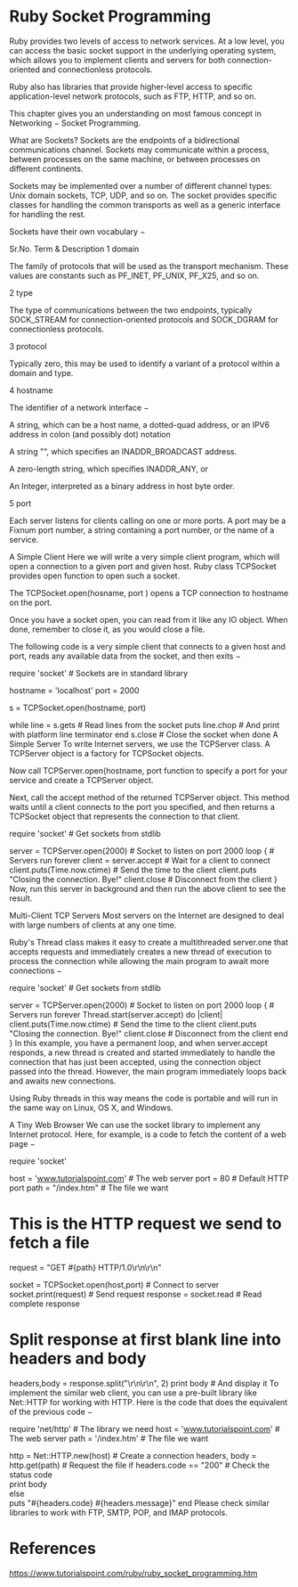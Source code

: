 # Ruby Socket Programming

Ruby provides two levels of access to network services. At a low level, you can access the basic socket support in the underlying operating system, which allows you to implement clients and servers for both connection-oriented and connectionless protocols.

Ruby also has libraries that provide higher-level access to specific application-level network protocols, such as FTP, HTTP, and so on.

This chapter gives you an understanding on most famous concept in Networking − Socket Programming.

What are Sockets?
Sockets are the endpoints of a bidirectional communications channel. Sockets may communicate within a process, between processes on the same machine, or between processes on different continents.

Sockets may be implemented over a number of different channel types: Unix domain sockets, TCP, UDP, and so on. The socket provides specific classes for handling the common transports as well as a generic interface for handling the rest.

Sockets have their own vocabulary −

Sr.No.	Term & Description
1
domain

The family of protocols that will be used as the transport mechanism. These values are constants such as PF_INET, PF_UNIX, PF_X25, and so on.

2
type

The type of communications between the two endpoints, typically SOCK_STREAM for connection-oriented protocols and SOCK_DGRAM for connectionless protocols.

3
protocol

Typically zero, this may be used to identify a variant of a protocol within a domain and type.

4
hostname

The identifier of a network interface −

A string, which can be a host name, a dotted-quad address, or an IPV6 address in colon (and possibly dot) notation

A string "<broadcast>", which specifies an INADDR_BROADCAST address.

A zero-length string, which specifies INADDR_ANY, or

An Integer, interpreted as a binary address in host byte order.

5
port

Each server listens for clients calling on one or more ports. A port may be a Fixnum port number, a string containing a port number, or the name of a service.

A Simple Client
Here we will write a very simple client program, which will open a connection to a given port and given host. Ruby class TCPSocket provides open function to open such a socket.

The TCPSocket.open(hosname, port ) opens a TCP connection to hostname on the port.

Once you have a socket open, you can read from it like any IO object. When done, remember to close it, as you would close a file.

The following code is a very simple client that connects to a given host and port, reads any available data from the socket, and then exits −

require 'socket'        # Sockets are in standard library

hostname = 'localhost'
port = 2000

s = TCPSocket.open(hostname, port)

while line = s.gets     # Read lines from the socket
   puts line.chop       # And print with platform line terminator
end
s.close                 # Close the socket when done
A Simple Server
To write Internet servers, we use the TCPServer class. A TCPServer object is a factory for TCPSocket objects.

Now call TCPServer.open(hostname, port function to specify a port for your service and create a TCPServer object.

Next, call the accept method of the returned TCPServer object. This method waits until a client connects to the port you specified, and then returns a TCPSocket object that represents the connection to that client.

require 'socket'                 # Get sockets from stdlib

server = TCPServer.open(2000)    # Socket to listen on port 2000
loop {                           # Servers run forever
   client = server.accept        # Wait for a client to connect
   client.puts(Time.now.ctime)   # Send the time to the client
   client.puts "Closing the connection. Bye!"
   client.close                  # Disconnect from the client
}
Now, run this server in background and then run the above client to see the result.

Multi-Client TCP Servers
Most servers on the Internet are designed to deal with large numbers of clients at any one time.

Ruby's Thread class makes it easy to create a multithreaded server.one that accepts requests and immediately creates a new thread of execution to process the connection while allowing the main program to await more connections −

require 'socket'                 # Get sockets from stdlib

server = TCPServer.open(2000)    # Socket to listen on port 2000
loop {                           # Servers run forever
   Thread.start(server.accept) do |client|
   client.puts(Time.now.ctime)   # Send the time to the client
   client.puts "Closing the connection. Bye!"
   client.close                  # Disconnect from the client
   end
}
In this example, you have a permanent loop, and when server.accept responds, a new thread is created and started immediately to handle the connection that has just been accepted, using the connection object passed into the thread. However, the main program immediately loops back and awaits new connections.

Using Ruby threads in this way means the code is portable and will run in the same way on Linux, OS X, and Windows.

A Tiny Web Browser
We can use the socket library to implement any Internet protocol. Here, for example, is a code to fetch the content of a web page −

require 'socket'

host = 'www.tutorialspoint.com'     # The web server
port = 80                           # Default HTTP port
path = "/index.htm"                 # The file we want

# This is the HTTP request we send to fetch a file
request = "GET #{path} HTTP/1.0\r\n\r\n"

socket = TCPSocket.open(host,port)  # Connect to server
socket.print(request)               # Send request
response = socket.read              # Read complete response
# Split response at first blank line into headers and body
headers,body = response.split("\r\n\r\n", 2)
print body                          # And display it
To implement the similar web client, you can use a pre-built library like Net::HTTP for working with HTTP. Here is the code that does the equivalent of the previous code −

require 'net/http'                  # The library we need
host = 'www.tutorialspoint.com'     # The web server
path = '/index.htm'                 # The file we want

http = Net::HTTP.new(host)          # Create a connection
headers, body = http.get(path)      # Request the file
if headers.code == "200"            # Check the status code   
   print body                        
else                                
   puts "#{headers.code} #{headers.message}"
end
Please check similar libraries to work with FTP, SMTP, POP, and IMAP protocols.

# References
https://www.tutorialspoint.com/ruby/ruby_socket_programming.htm
